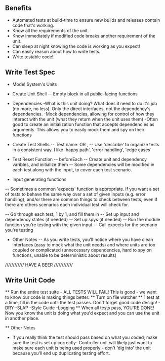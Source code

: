 Benefits
------------------------------------------------------------------

- Automated tests at build-time to ensure new builds and releases contain code that's working.
- Know all the requirements of the unit.
- Know immediately if modified code breaks another requirement of the unit.
- Can sleep at night knowing the code is working as you expect!
- Can easily reason about how to write tests.
- Write testable code!


Write Test Spec
------------------------------------------------------------------

- Model System's Units

- Create Unit Shell
-- Empty block in all public-facing functions

- Dependencies
    -What is this unit doing?  What does it need to do it's job (no more, no less).  Only the direct interfaces, not the dependency's dependencies.
    -Mock dependencies, allowing for control of how they interact with the unit (what they return when the unit uses them)
    -Often good to create an initialization function that accepts dependencies as arguments.  This allows you to easily mock them and spy on their functions

- Create Test Shells
-- Test name: <unit> <does something> <when something> OR <when something>, <unit> <does something>
-- Use 'describe' to organize tests in a consistent way.  I like 'happy path', 'error handling', 'edge cases'

- Test Reset Function
-- beforeEach
-- Create unit and dependency varibles, and initialize them
-- Some dependencies will be modified in each test along with the input, to cover each test scenario.

- Input generating functions

-- Sometimes a common 'expects' function is appropriate.  If you want a set of tests to behave the same way over a set of given inputs (e.g. error handling), and/or there are common things to check between tests, even if there are others scenarios each individual test will check for.

-- Go through each test, 1 by 1, and fill them in
-- Set up input and dependency states (if needed)
-- Set up spys (if needed)
-- Run the module function you're testing with the given input
-- Call expects for the scenario you're testing

- Other Notes
-- As you write tests, you'll notice where you have clean interfaces (easy to mock what the unit needs) and where units are too coupled or complicated (unnecessary dependencies, hard to spy on functions, unable to be deterministic about results)

//////////// HAVE A BEER ////////////


Write Unit Code
--------------------------------------------------------------------

** Run the entire test suite - ALL TESTS WILL FAIL! This is good - we want to know our code is making things better.
** Turn on file watcher
** 1 test at a time, fill in the code until the test passes.  Don't forget good code design!
-DRY
-SLAP
-Style Guide
-Logging
** When all tests pass, YOU'RE DONE! Now you know the unit is doing what you'd expect and you can use the unit in another place.


** Other Notes
- If you really think the test should pass based on what you coded, make sure the test is set up correctly- Controller unit will likely just want to make sure each unit is being used properly - don't 'dig into' the unit because you'll end up duplicating testing effort.
